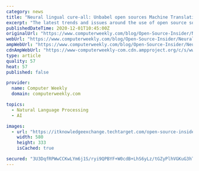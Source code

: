 ```yaml
---
category: news
title: "Neural lingual cure-all: Unbabel open sources Machine Translation (MT) tool"
excerpt: "The latest trends and issues around the use of open source software in the enterprise. Babel is a term long associated with language and many of us have read the Tower of Babel pages on Wikipedia and elsewhere."
publishedDateTime: 2020-12-01T10:45:00Z
originalUrl: "https://www.computerweekly.com/blog/Open-Source-Insider/Neural-lingual-cure-all-Unbabel-open-sources-Machine-Translation-MT-tool"
webUrl: "https://www.computerweekly.com/blog/Open-Source-Insider/Neural-lingual-cure-all-Unbabel-open-sources-Machine-Translation-MT-tool"
ampWebUrl: "https://www.computerweekly.com/blog/Open-Source-Insider/Neural-lingual-cure-all-Unbabel-open-sources-Machine-Translation-MT-tool?amp=1"
cdnAmpWebUrl: "https://www-computerweekly-com.cdn.ampproject.org/c/s/www.computerweekly.com/blog/Open-Source-Insider/Neural-lingual-cure-all-Unbabel-open-sources-Machine-Translation-MT-tool?amp=1"
type: article
quality: 57
heat: 57
published: false

provider:
  name: Computer Weekly
  domain: computerweekly.com

topics:
  - Natural Language Processing
  - AI

images:
  - url: "https://itknowledgeexchange.techtarget.com/open-source-insider/files/2020/12/trustful-translation_hu81743699fa31efdd856b90ac968a89b9_698378_1440x0_resize_box_2.png"
    width: 580
    height: 333
    isCached: true

secured: "3U3DqfRPWwCCKwLYm6j1S/ryi9QPBYF+W0cdB+LhS6yLz/tGZyPlhVGKuG3hT84G7aKblYnhPhS+1OnmQsb6T5y+XDO8yk4h2+Po9vxoyw64dWV1oY1N1uMgakuErrmdDk6pwBMqucA+LlLrhJma6K0naIkEqZFYl+hd8egltcoTcu/KJfxgidLk9KpgIU6w6eACFR1hWs7JRan3ekbUat20bS4HQolupHhwCkHNnPelkERTk53cDvRGnMUnXHVcSQsmTNCZN09J8B+E2cSL9ZzmNCifoBIJSEpNxBoE45N3J3iFUeYYdIyAMrm/7ZTI7sp2lrXD2g+li/wkLTS8VaYZ38KV7rZzmomUZCVXmVI=;G9ANUoWAGbeidCVEB2GY1A=="
---
```


